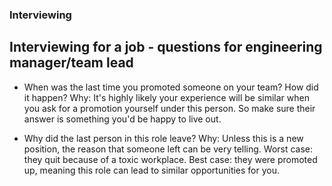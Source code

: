 ### Interviewing

## Interviewing for a job - questions for engineering manager/team lead
- When was the last time you promoted someone on your team? How did it happen?
Why: It's highly likely your experience will be similar when you ask for a promotion yourself under this person. So make sure their answer is something you'd be happy to live out.

- Why did the last person in this role leave?
Why: Unless this is a new position, the reason that someone left can be very telling. Worst case: they quit because of a toxic workplace. Best case: they were promoted up, meaning this role can lead to similar opportunities for you.
